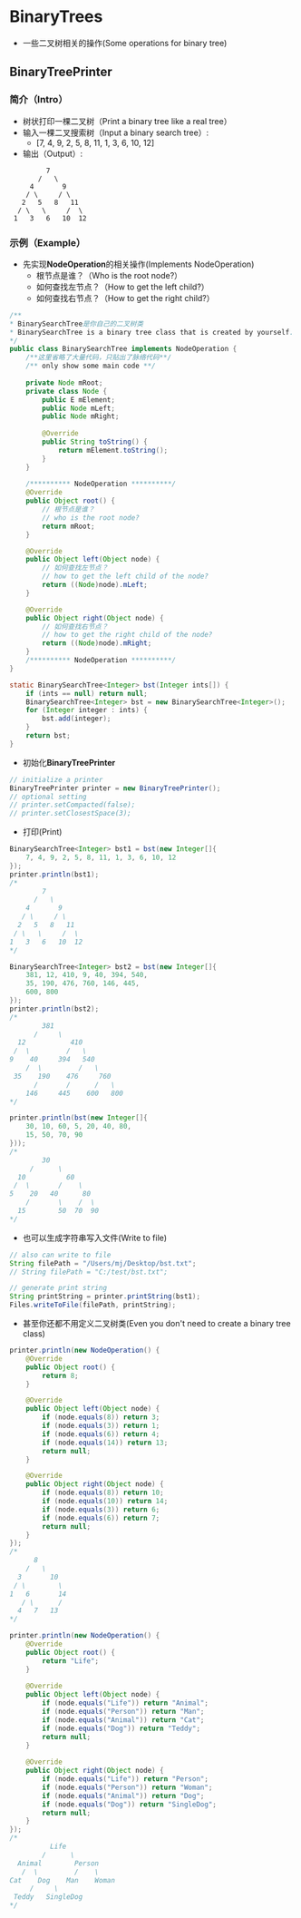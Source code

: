 # BinaryTrees
- 一些二叉树相关的操作(Some operations for binary tree)

## BinaryTreePrinter
### 简介（Intro）
- 树状打印一棵二叉树（Print a binary tree like a real tree）
- 输入一棵二叉搜索树（Input a binary search tree）: 
	-  [7, 4, 9, 2, 5, 8, 11, 1, 3, 6, 10, 12]
- 输出（Output）:
```shell
         7
       /   \
     4       9
    / \     / \
   2   5   8   11
  / \   \     /  \
 1   3   6   10  12
```

### 示例（Example）
- 先实现**NodeOperation**的相关操作(Implements NodeOperation)
	- 根节点是谁？（Who is the root node?）
	- 如何查找左节点？（How to get the left child?）
	- 如何查找右节点？（How to get the right child?）
    
```java
/**
* BinarySearchTree是你自己的二叉树类
* BinarySearchTree is a binary tree class that is created by yourself.
*/
public class BinarySearchTree implements NodeOperation {
	/**这里省略了大量代码，只贴出了脉络代码**/
	/** only show some main code **/
	
	private Node mRoot;
	private class Node {
		public E mElement;
		public Node mLeft;
		public Node mRight;
		
		@Override
		public String toString() {
			return mElement.toString();
		}
	}
	
	/********** NodeOperation **********/
	@Override
	public Object root() {
		// 根节点是谁？
		// who is the root node?
		return mRoot;
	}

	@Override
	public Object left(Object node) {
		// 如何查找左节点？
		// how to get the left child of the node?
		return ((Node)node).mLeft;
	}

	@Override
	public Object right(Object node) {
		// 如何查找右节点？
		// how to get the right child of the node?
		return ((Node)node).mRight;
	}
	/********** NodeOperation **********/
}

static BinarySearchTree<Integer> bst(Integer ints[]) {
	if (ints == null) return null;
	BinarySearchTree<Integer> bst = new BinarySearchTree<Integer>();
	for (Integer integer : ints) {
		bst.add(integer);
	}
	return bst;
}
```

- 初始化**BinaryTreePrinter**
```java
// initialize a printer
BinaryTreePrinter printer = new BinaryTreePrinter();
// optional setting
// printer.setCompacted(false);
// printer.setClosestSpace(3);
```
  
  - 打印(Print)
```java
BinarySearchTree<Integer> bst1 = bst(new Integer[]{
	7, 4, 9, 2, 5, 8, 11, 1, 3, 6, 10, 12
});
printer.println(bst1);
/*
        7
      /   \
    4       9
   / \     / \
  2   5   8   11
 / \   \     /  \
1   3   6   10  12
*/

BinarySearchTree<Integer> bst2 = bst(new Integer[]{
	381, 12, 410, 9, 40, 394, 540, 
	35, 190, 476, 760, 146, 445,
	600, 800
});
printer.println(bst2);
/*
        381
      /     \
  12           410
 /  \         /   \
9    40     394   540
    /  \         /   \
 35    190    476     760
      /       /      /   \
    146     445    600   800
*/

printer.println(bst(new Integer[]{
	30, 10, 60, 5, 20, 40, 80,
	15, 50, 70, 90
}));
/*
        30
     /      \
  10          60
 /  \       /    \
5    20   40      80
    /       \    /  \
  15        50  70  90
*/
```

- 也可以生成字符串写入文件(Write to file)
```java
// also can write to file
String filePath = "/Users/mj/Desktop/bst.txt";
// String filePath = "C:/test/bst.txt";

// generate print string
String printString = printer.printString(bst1);
Files.writeToFile(filePath, printString);
```

- 甚至你还都不用定义二叉树类(Even you don't need to create a binary tree class)
```java
printer.println(new NodeOperation() {
	@Override
	public Object root() {
		return 8;
	}

	@Override
	public Object left(Object node) {
		if (node.equals(8)) return 3;
		if (node.equals(3)) return 1;
		if (node.equals(6)) return 4;
		if (node.equals(14)) return 13;
		return null;
	}

	@Override
	public Object right(Object node) {
		if (node.equals(8)) return 10;
		if (node.equals(10)) return 14;
		if (node.equals(3)) return 6;
		if (node.equals(6)) return 7;
		return null;
	}
});
/*
      8
    /   \
  3       10
 / \        \
1   6       14
   / \      /
  4   7   13
*/

printer.println(new NodeOperation() {
	@Override
	public Object root() {
		return "Life";
	}
	
	@Override
	public Object left(Object node) {
		if (node.equals("Life")) return "Animal";
		if (node.equals("Person")) return "Man";
		if (node.equals("Animal")) return "Cat";
		if (node.equals("Dog")) return "Teddy";
		return null;
	}
	
	@Override
	public Object right(Object node) {
		if (node.equals("Life")) return "Person";
		if (node.equals("Person")) return "Woman";
		if (node.equals("Animal")) return "Dog";
		if (node.equals("Dog")) return "SingleDog";
		return null;
	}
});
/*
          Life
        /      \
  Animal        Person
   /  \         /    \
Cat    Dog    Man    Woman
     /     \
 Teddy   SingleDog
*/
```
